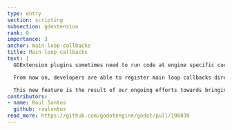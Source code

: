 ```yaml
---
type: entry
section: scripting
subsection: gdextension
rank: 0
importance: 3
anchor: main-loop-callbacks
title: Main loop callbacks
text: |
  GDExtension plugins sometimes need to run code at engine specific cues. For example, there were a lot of issues accessing the engine singletons from GDExtension, since there was no simple way to know when the engine had started up or shut down.

  From now on, developers are able to register main loop callbacks directly from GDExtension, such as `startup` and `shutdown`.

  This new feature is the result of our ongoing efforts towards bringing C#/.NET to GDExtension, as the port needed to register a `frame` callback.
contributors:
- name: Raul Santos
  github: raulsntos
read_more: https://github.com/godotengine/godot/pull/106030
---
```

